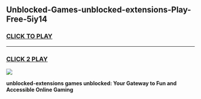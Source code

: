 
## Unblocked-Games-unblocked-extensions-Play-Free-5iy14
<h3>
<a href="https://premium76.site?title=unblocked-extensions&ref=10A">CLICK TO PLAY</a></h3>
<hr>

<h3>
<a href="https://premium76.site?title=unblocked-extensions&ref=10A">CLICK 2 PLAY</a>
  
</h3>

<a href="https://premium76.site?title=unblocked-extensions&ref=10A"><img src="https://clearcache.store/games.png"></a>


**unblocked-extensions games unblocked: Your Gateway to Fun and Accessible Online Gaming**
